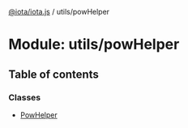 [@iota/iota.js](../README.md) / utils/powHelper

# Module: utils/powHelper

## Table of contents

### Classes

- [PowHelper](../classes/utils_powHelper.PowHelper.md)
